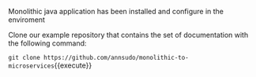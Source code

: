 Monolithic java application has been installed and configure in the enviroment

Clone our example repository that contains the set of documentation with the following command:

`git clone https://github.com/annsudo/monolithic-to-microservices`{{execute}}